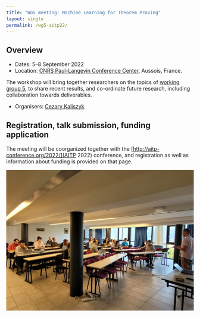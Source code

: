 ```yaml
---
title: "WG5 meeting: Machine Learning for Theorem Proving"
layout: single
permalink: /wg5-aitp22/
---
```


## Overview

- Dates: 5–8 September 2022
- Location:  [CNRS Paul-Langevin Conference Center](https://www.caes.cnrs.fr/sejours/centre-paul-langevin/), Aussois, France.

The workshop will bring together researchers on the topics of [working group 5](/wg5), to share recent results, and co-ordinate future research, including collaboration towards deliverables.

- Organisers: [Cezary Kaliszyk](http://cl-informatik.uibk.ac.at/cek/)

## Registration, talk submission, funding application

The meeting will be coorganized together with the [http://aitp-conference.org/2022/](AITP 2022) conference, and registration as well as information about funding is provided on that page.

<img src="/_pages/WG5/2022-09-aitp22/20220905_092439.jpg"/>
